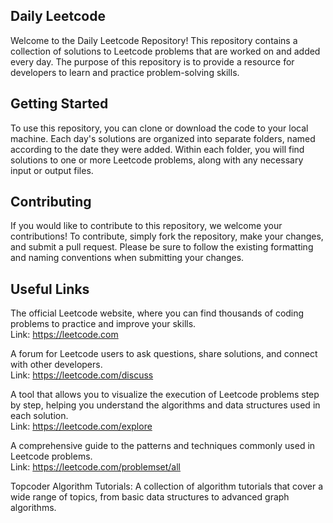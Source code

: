 ## Daily Leetcode 
Welcome to the Daily Leetcode Repository! This repository contains a collection of solutions to Leetcode problems that are worked on and added every day. The purpose of this repository is to provide a resource for developers to learn and practice problem-solving skills.

## Getting Started
To use this repository, you can clone or download the code to your local machine. Each day's solutions are organized into separate folders, named according to the date they were added. Within each folder, you will find solutions to one or more Leetcode problems, along with any necessary input or output files.

## Contributing
If you would like to contribute to this repository, we welcome your contributions! To contribute, simply fork the repository, make your changes, and submit a pull request. Please be sure to follow the existing formatting and naming conventions when submitting your changes.

## Useful Links
The official Leetcode website, where you can find thousands of coding problems to practice and improve your skills.<br>
Link: https://leetcode.com

A forum for Leetcode users to ask questions, share solutions, and connect with other developers.<br>
Link: https://leetcode.com/discuss

A tool that allows you to visualize the execution of Leetcode problems step by step, helping you understand the algorithms and data structures used in each solution.<br>
Link: https://leetcode.com/explore

A comprehensive guide to the patterns and techniques commonly used in Leetcode problems. <br> 
Link: https://leetcode.com/problemset/all

Topcoder Algorithm Tutorials: A collection of algorithm tutorials that cover a wide range of topics, from basic data structures to advanced graph algorithms.
